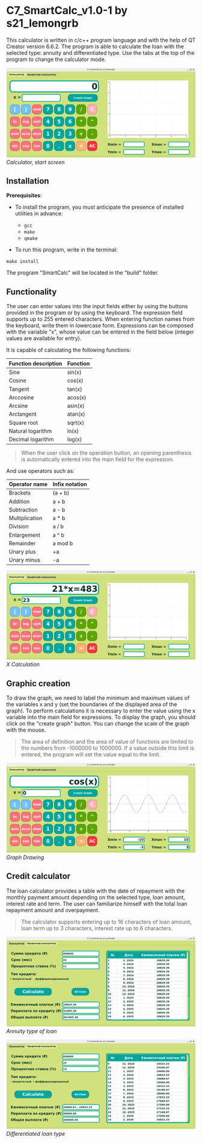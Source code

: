 # **C7_SmartCalc_v1.0-1 by s21_lemongrb**

This calculator is written in c/c++ program language and with the help of QT Creator version 6.6.2.
The program is able to calculate the loan with the selected type: annuity and differentiated type.
Use the tabs at the top of the program to change the calculator mode.


![Calculator, start screen](images/sc_1.png)
*Calculator, start screen*


## Installation

**Prerequisites**:
- To install the program, you must anticipate the presence of installed utilities in advance:
    - `gcc`
    - `make`
    - `qmake`

- To run this program, write in the terminal:

```
make install
```

The program "SmartCalc" will be located in the "build" folder.


## Functionality

The user can enter values into the input fields either by using the buttons provided in the program or by using the keyboard.
The expression field supports up to 255 entered characters. 
When entering function names from the keyboard, write them in lowercase form.
Expressions can be composed with the variable "x", whose value can be entered in the field below (integer values are available for entry).


It is capable of calculating the following functions:

| Function description | Function |
| ------ | ------ |
| Sine | sin(x) |
| Cosine | cos(x) |
| Tangent | tan(x) |
| Arccosine | acos(x) |
| Arcsine | asin(x) |
| Arctangent | atan(x) |
| Square root | sqrt(x) |
| Natural logarithm | ln(x) |
| Decimal logarithm | log(x) |

>When the user click on the operation button, an opening parenthesis is automatically entered into the main field for the expression.


And use operators such as:

| Operator name | Infix notation |
| ------ | ------ |
| Brackets | (a + b) |
| Addition | a + b |
| Subtraction | a - b |
| Multiplication | a * b |
| Division | a / b |
| Enlargement | a ^ b |
| Remainder | a mod b |
| Unary plus | +a |
| Unary minus | -a |


![X Calculation](images/sc_2.png)
*X Calculation*

## Graphic creation

To draw the graph, we need to label the minimum and maximum values of the variables x and y (set the boundaries of the displayed area of the graph). 
To perform calculations it is necessary to enter the value using the x variable into the main field for expressions.
To display the graph, you should click on the "create graph" button.
You can change the scale of the graph with the mouse.

>The area of definition and the area of value of functions are limited to the numbers from -1000000 to 1000000. If a value outside this limit is entered, the program will set the value equal to the limit.


![Graph Drawing](images/sc_3.png)
*Graph Drawing*


## Credit calculator

The loan calculator provides a table with the date of repayment with the monthly payment amount depending on the selected type, loan amount, interest rate and term. 
The user can familiarize himself with the total loan repayment amount and overpayment.

>The calculator supports entering up to 16 characters of loan amount, loan term up to 3 characters, interest rate up to 6 characters.


![Annuity type of loan](images/sc_4.png)
*Annuity type of loan*



![Differentiated loan type](images/sc_5.png)
*Differentiated loan type*
